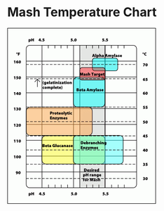 <!-- TITLE: Mash Temperature -->

# Mash Temperature Chart
![Mash Temps](/uploads/mash-temps.gif "Mash Temps")